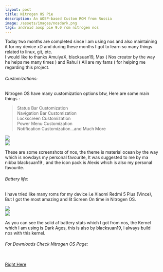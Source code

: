 ```yaml
---
layout: post
title: Nitrogen OS Pie
description: An AOSP-based Custom ROM from Russia
image: /assets/images/nosdark.png
tags: android aosp pie 9.0 rom nitrogen nos
---
```


Today two months are completed since I am using nos and also maintaining it for my device  xD and during these months I got to learn so many things related to linux, git, etc. <br>
I would like to thanks AmulyaX, blacksuan19, Max ( Nos creator by the way he helps me many times ) and Rahul ( All are my fams ) for helping me regarding this project. <br>

###### Customizations:

Nitrogen OS have many customization options btw, Here are some main things :

> Status Bar Customization <br>
> Navigation Bar Customization <br>
> Lockscreen Customization <br>
> Power Menu Customization <br>
> Notification Customization...and Much More <br>

<div class="row 200%">
    <div class="6u 12u$(medium)">
    <img src="/assets/images/home.jpg">
    </div>
    <div class="6u 12u$(medium)">
    <img src="/assets/images/qs.jpg">
    </div>
</div>
 
These are some screenshots of nos, the theme is material ocean by the way which is nowdays my personal favourite, It was suggested to me by ma nibba  blacksuan19 , and the icon pack is Alexis which is also my personal favourite.

###### Battery life:

I have tried like many roms for my device i.e Xiaomi Redmi 5 Plus (Vince), But I got the most amazing and  lit  Screen On time in Nitrogen OS. 

<div class="row 200%">
    <div class="6u 12u$(medium)">
    <img src="/assets/images/bat1.jpg">
    </div>
    <div class="6u 12u$(medium)">
    <img src="/assets/images/bat2.jpg">
    </div>
</div>
 
As you can see the solid af battery stats which I got from nos, the Kernel which I am using is Dark Ages, this is also by blacksuan19, I always build nos with this kernel. <br>


###### For Downloads Check Nitrogen OS Page:  


<br>
<a href="{{ site.url }}/NitrogenOS" class="button fit special">Right Here</a>
<br> <br><br>

